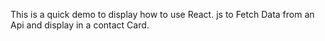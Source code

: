 This is a quick demo to display how to use React. js to Fetch Data from  an Api and display in a contact Card.
